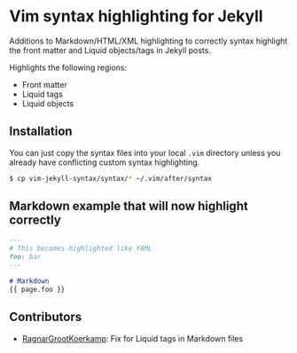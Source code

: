 # Vim syntax highlighting for Jekyll

Additions to Markdown/HTML/XML highlighting to correctly syntax highlight the front matter and Liquid objects/tags in Jekyll posts.

Highlights the following regions:

* Front matter
* Liquid tags
* Liquid objects

## Installation
You can just copy the syntax files into your local `.vim` directory unless you already have conflicting custom syntax highlighting.

```bash
$ cp vim-jekyll-syntax/syntax/* ~/.vim/after/syntax
```

## Markdown example that will now highlight correctly

```markdown
---
# This becomes highlighted like YAML
foo: bar
---

# Markdown
{{ page.foo }}
```

## Contributors
* [RagnarGrootKoerkamp](https://github.com/RagnarGrootKoerkamp): Fix for Liquid tags in Markdown files

